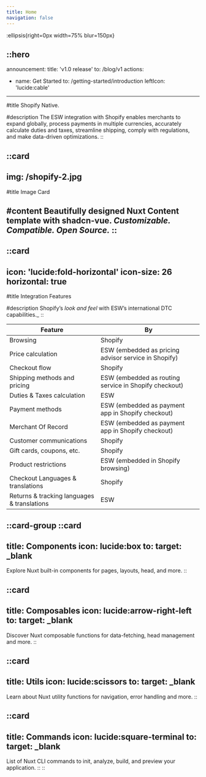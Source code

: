 ```yaml
---
title: Home
navigation: false
---
```


:ellipsis{right=0px width=75% blur=150px}

::hero
---
announcement:
  title: 'v1.0 release'
  to: /blog/v1
actions:
  - name: Get Started
    to: /getting-started/introduction
    leftIcon: 'lucide:cable'
---

#title
Shopify Native.

#description
The ESW integration with Shopify enables merchants to expand globally, process payments in multiple currencies, accurately calculate duties and taxes, streamline shipping, comply with regulations, and make data-driven optimizations.
::

::card
---
img: /shopify-2.jpg
---
#title
Image Card

#content
Beautifully designed **Nuxt Content** template with **shadcn-vue**. _Customizable. Compatible. Open Source._
::
---

::card
---
icon: 'lucide:fold-horizontal'
icon-size: 26
horizontal: true
---

#title
Integration Features

#description
Shopify’s *look and feel* with ESW’s international DTC capabilities._
::



| Feature                    | By                                                             |
|---------------------------|----------------------------------------------------------------|
| Browsing                  | Shopify                                                        |
| Price calculation         | ESW (embedded as pricing advisor service in Shopify)                                           |
| Checkout flow             | Shopify                                                        |
| Shipping methods and pricing | ESW (embedded as routing service in Shopify checkout) |
| Duties & Taxes calculation| ESW   |
| Payment methods           | ESW (embedded as payment app in Shopify checkout)       |
| Merchant Of Record        | ESW (embedded as payment app in Shopify checkout)       |
| Customer communications   | Shopify                                                        |
| Gift cards, coupons, etc. | Shopify                                                        |
| Product restrictions      | ESW (embedded in Shopify browsing)                       |
|Checkout Languages & translations | Shopify |
|Returns & tracking languages & translations | ESW |

::card-group
  ::card
  ---
  title: Components
  icon: lucide:box
  to: 
  target: _blank
  ---
  Explore Nuxt built-in components for pages, layouts, head, and more.
  ::

  ::card
  ---
  title: Composables
  icon: lucide:arrow-right-left
  to: 
  target: _blank
  ---
  Discover Nuxt composable functions for data-fetching, head management and more.
  ::

  ::card
  ---
  title: Utils
  icon: lucide:scissors
  to: 
  target: _blank
  ---
  Learn about Nuxt utility functions for navigation, error handling and more.
  ::

  ::card
  ---
  title: Commands
  icon: lucide:square-terminal
  to: 
  target: _blank
  ---
  List of Nuxt CLI commands to init, analyze, build, and preview your application.
  ::
::

